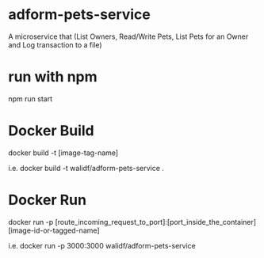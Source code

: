 # adform-pets-service
A microservice that (List Owners, Read/Write Pets, List Pets for an Owner and Log transaction to a file)


# run with npm
npm run start


# Docker Build
docker build -t [image-tag-name]

i.e.
docker build -t walidf/adform-pets-service .

  
# Docker Run
docker run -p [route_incoming_request_to_port]:[port_inside_the_container] [image-id-or-tagged-name]

i.e.
docker run -p 3000:3000 walidf/adform-pets-service
